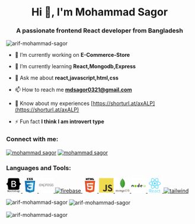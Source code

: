 <h1 align="center">Hi 👋, I'm Mohammad Sagor</h1>
<h3 align="center">A passionate frontend React developer from Bangladesh</h3>

<p align="left"> <img src="https://komarev.com/ghpvc/?username=arif-mohammad-sagor&label=Profile%20views&color=0e75b6&style=flat" alt="arif-mohammad-sagor" /> </p>

- 🔭 I’m currently working on **E-Commerce-Store**

- 🌱 I’m currently learning **React,Mongodb,Express**

- 💬 Ask me about **react,javascript,html,css**

- 📫 How to reach me **mdsagor0321@gmail.com**

- 📄 Know about my experiences [https://shorturl.at/axALP](https://shorturl.at/axALP)

- ⚡ Fun fact **I think I am introvert type**

<h3 align="left">Connect with me:</h3>
<p align="left">
<a href="https://linkedin.com/in/mohammad sagor" target="blank"><img align="center" src="https://raw.githubusercontent.com/rahuldkjain/github-profile-readme-generator/master/src/images/icons/Social/linked-in-alt.svg" alt="mohammad sagor" height="30" width="40" /></a>
<a href="https://fb.com/mohammad sagor" target="blank"><img align="center" src="https://raw.githubusercontent.com/rahuldkjain/github-profile-readme-generator/master/src/images/icons/Social/facebook.svg" alt="mohammad sagor" height="30" width="40" /></a>
</p>

<h3 align="left">Languages and Tools:</h3>
<p align="left"> <a href="https://getbootstrap.com" target="_blank" rel="noreferrer"> <img src="https://raw.githubusercontent.com/devicons/devicon/master/icons/bootstrap/bootstrap-plain-wordmark.svg" alt="bootstrap" width="40" height="40"/> </a> <a href="https://www.w3schools.com/css/" target="_blank" rel="noreferrer"> <img src="https://raw.githubusercontent.com/devicons/devicon/master/icons/css3/css3-original-wordmark.svg" alt="css3" width="40" height="40"/> </a> <a href="https://expressjs.com" target="_blank" rel="noreferrer"> <img src="https://raw.githubusercontent.com/devicons/devicon/master/icons/express/express-original-wordmark.svg" alt="express" width="40" height="40"/> </a> <a href="https://firebase.google.com/" target="_blank" rel="noreferrer"> <img src="https://www.vectorlogo.zone/logos/firebase/firebase-icon.svg" alt="firebase" width="40" height="40"/> </a> <a href="https://www.w3.org/html/" target="_blank" rel="noreferrer"> <img src="https://raw.githubusercontent.com/devicons/devicon/master/icons/html5/html5-original-wordmark.svg" alt="html5" width="40" height="40"/> </a> <a href="https://developer.mozilla.org/en-US/docs/Web/JavaScript" target="_blank" rel="noreferrer"> <img src="https://raw.githubusercontent.com/devicons/devicon/master/icons/javascript/javascript-original.svg" alt="javascript" width="40" height="40"/> </a> <a href="https://www.mongodb.com/" target="_blank" rel="noreferrer"> <img src="https://raw.githubusercontent.com/devicons/devicon/master/icons/mongodb/mongodb-original-wordmark.svg" alt="mongodb" width="40" height="40"/> </a> <a href="https://nodejs.org" target="_blank" rel="noreferrer"> <img src="https://raw.githubusercontent.com/devicons/devicon/master/icons/nodejs/nodejs-original-wordmark.svg" alt="nodejs" width="40" height="40"/> </a> <a href="https://reactjs.org/" target="_blank" rel="noreferrer"> <img src="https://raw.githubusercontent.com/devicons/devicon/master/icons/react/react-original-wordmark.svg" alt="react" width="40" height="40"/> </a> <a href="https://tailwindcss.com/" target="_blank" rel="noreferrer"> <img src="https://www.vectorlogo.zone/logos/tailwindcss/tailwindcss-icon.svg" alt="tailwind" width="40" height="40"/> </a> </p>

<p><img align="left" src="https://github-readme-stats.vercel.app/api/top-langs?username=arif-mohammad-sagor&show_icons=true&locale=en&layout=compact" alt="arif-mohammad-sagor" /></p>

<p>&nbsp;<img align="center" src="https://github-readme-stats.vercel.app/api?username=arif-mohammad-sagor&show_icons=true&locale=en" alt="arif-mohammad-sagor" /></p>

<p><img align="center" src="https://github-readme-streak-stats.herokuapp.com/?user=arif-mohammad-sagor&" alt="arif-mohammad-sagor" /></p>
